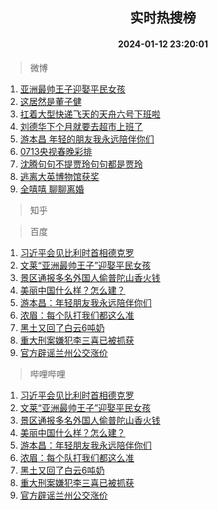 <div align="center"><h2>实时热搜榜</h2><h4>2024-01-12 23:20:01</h4></div>

> 微博  

1. [亚洲最帅王子迎娶平民女孩](https://s.weibo.com/weibo?q=%23%E4%BA%9A%E6%B4%B2%E6%9C%80%E5%B8%85%E7%8E%8B%E5%AD%90%E8%BF%8E%E5%A8%B6%E5%B9%B3%E6%B0%91%E5%A5%B3%E5%AD%A9%23&t=31&band_rank=1&Refer=top)<br />
2. [这居然是董子健](https://s.weibo.com/weibo?q=%E8%BF%99%E5%B1%85%E7%84%B6%E6%98%AF%E8%91%A3%E5%AD%90%E5%81%A5&t=31&band_rank=2&Refer=top)<br />
3. [扛着大型快递飞天的天舟六号下班啦](https://s.weibo.com/weibo?q=%23%E6%89%9B%E7%9D%80%E5%A4%A7%E5%9E%8B%E5%BF%AB%E9%80%92%E9%A3%9E%E5%A4%A9%E7%9A%84%E5%A4%A9%E8%88%9F%E5%85%AD%E5%8F%B7%E4%B8%8B%E7%8F%AD%E5%95%A6%23&t=31&band_rank=3&Refer=top)<br />
4. [刘德华下个月就要去超市上班了](https://s.weibo.com/weibo?q=%E5%88%98%E5%BE%B7%E5%8D%8E%E4%B8%8B%E4%B8%AA%E6%9C%88%E5%B0%B1%E8%A6%81%E5%8E%BB%E8%B6%85%E5%B8%82%E4%B8%8A%E7%8F%AD%E4%BA%86&t=31&band_rank=4&Refer=top)<br />
5. [游本昌 年轻的朋友我永远陪伴你们](https://s.weibo.com/weibo?q=%E6%B8%B8%E6%9C%AC%E6%98%8C%20%E5%B9%B4%E8%BD%BB%E7%9A%84%E6%9C%8B%E5%8F%8B%E6%88%91%E6%B0%B8%E8%BF%9C%E9%99%AA%E4%BC%B4%E4%BD%A0%E4%BB%AC&t=31&band_rank=5&Refer=top)<br />
6. [0713央视春晚彩排](https://s.weibo.com/weibo?q=0713%E5%A4%AE%E8%A7%86%E6%98%A5%E6%99%9A%E5%BD%A9%E6%8E%92&t=31&band_rank=6&Refer=top)<br />
7. [沈腾句句不提贾玲句句都是贾玲](https://s.weibo.com/weibo?q=%23%E6%B2%88%E8%85%BE%E5%8F%A5%E5%8F%A5%E4%B8%8D%E6%8F%90%E8%B4%BE%E7%8E%B2%E5%8F%A5%E5%8F%A5%E9%83%BD%E6%98%AF%E8%B4%BE%E7%8E%B2%23&t=31&band_rank=7&Refer=top)<br />
8. [逃离大英博物馆获奖](https://s.weibo.com/weibo?q=%E9%80%83%E7%A6%BB%E5%A4%A7%E8%8B%B1%E5%8D%9A%E7%89%A9%E9%A6%86%E8%8E%B7%E5%A5%96&t=31&band_rank=8&Refer=top)<br />
9. [全嘻嘻 聊聊离婚](https://s.weibo.com/weibo?q=%E5%85%A8%E5%98%BB%E5%98%BB%20%E8%81%8A%E8%81%8A%E7%A6%BB%E5%A9%9A&t=31&band_rank=9&Refer=top)<br />

> 知乎  


> 百度  

1. [习近平会见比利时首相德克罗](https://www.baidu.com/s?wd=%E4%B9%A0%E8%BF%91%E5%B9%B3%E4%BC%9A%E8%A7%81%E6%AF%94%E5%88%A9%E6%97%B6%E9%A6%96%E7%9B%B8%E5%BE%B7%E5%85%8B%E7%BD%97&sa=fyb_news&rsv_dl=fyb_news)<br />
2. [文莱“亚洲最帅王子”迎娶平民女孩](https://www.baidu.com/s?wd=%E6%96%87%E8%8E%B1%E2%80%9C%E4%BA%9A%E6%B4%B2%E6%9C%80%E5%B8%85%E7%8E%8B%E5%AD%90%E2%80%9D%E8%BF%8E%E5%A8%B6%E5%B9%B3%E6%B0%91%E5%A5%B3%E5%AD%A9&sa=fyb_news&rsv_dl=fyb_news)<br />
3. [景区通报多名外国人偷普陀山香火钱](https://www.baidu.com/s?wd=%E6%99%AF%E5%8C%BA%E9%80%9A%E6%8A%A5%E5%A4%9A%E5%90%8D%E5%A4%96%E5%9B%BD%E4%BA%BA%E5%81%B7%E6%99%AE%E9%99%80%E5%B1%B1%E9%A6%99%E7%81%AB%E9%92%B1&sa=fyb_news&rsv_dl=fyb_news)<br />
4. [美丽中国什么样？怎么建？](https://www.baidu.com/s?wd=%E7%BE%8E%E4%B8%BD%E4%B8%AD%E5%9B%BD%E4%BB%80%E4%B9%88%E6%A0%B7%EF%BC%9F%E6%80%8E%E4%B9%88%E5%BB%BA%EF%BC%9F&sa=fyb_news&rsv_dl=fyb_news)<br />
5. [游本昌：年轻朋友我永远陪伴你们](https://www.baidu.com/s?wd=%E6%B8%B8%E6%9C%AC%E6%98%8C%EF%BC%9A%E5%B9%B4%E8%BD%BB%E6%9C%8B%E5%8F%8B%E6%88%91%E6%B0%B8%E8%BF%9C%E9%99%AA%E4%BC%B4%E4%BD%A0%E4%BB%AC&sa=fyb_news&rsv_dl=fyb_news)<br />
6. [浓眉：每个队打我们都这么准](https://www.baidu.com/s?wd=%E6%B5%93%E7%9C%89%EF%BC%9A%E6%AF%8F%E4%B8%AA%E9%98%9F%E6%89%93%E6%88%91%E4%BB%AC%E9%83%BD%E8%BF%99%E4%B9%88%E5%87%86&sa=fyb_news&rsv_dl=fyb_news)<br />
7. [黑土又回了白云6吨奶](https://www.baidu.com/s?wd=%E9%BB%91%E5%9C%9F%E5%8F%88%E5%9B%9E%E4%BA%86%E7%99%BD%E4%BA%916%E5%90%A8%E5%A5%B6&sa=fyb_news&rsv_dl=fyb_news)<br />
8. [重大刑案嫌犯李三喜已被抓获](https://www.baidu.com/s?wd=%E9%87%8D%E5%A4%A7%E5%88%91%E6%A1%88%E5%AB%8C%E7%8A%AF%E6%9D%8E%E4%B8%89%E5%96%9C%E5%B7%B2%E8%A2%AB%E6%8A%93%E8%8E%B7&sa=fyb_news&rsv_dl=fyb_news)<br />
9. [官方辟谣兰州公交涨价](https://www.baidu.com/s?wd=%E5%AE%98%E6%96%B9%E8%BE%9F%E8%B0%A3%E5%85%B0%E5%B7%9E%E5%85%AC%E4%BA%A4%E6%B6%A8%E4%BB%B7&sa=fyb_news&rsv_dl=fyb_news)<br />

> 哔哩哔哩  

1. [习近平会见比利时首相德克罗](https://www.baidu.com/s?wd=%E4%B9%A0%E8%BF%91%E5%B9%B3%E4%BC%9A%E8%A7%81%E6%AF%94%E5%88%A9%E6%97%B6%E9%A6%96%E7%9B%B8%E5%BE%B7%E5%85%8B%E7%BD%97&sa=fyb_news&rsv_dl=fyb_news)<br />
2. [文莱“亚洲最帅王子”迎娶平民女孩](https://www.baidu.com/s?wd=%E6%96%87%E8%8E%B1%E2%80%9C%E4%BA%9A%E6%B4%B2%E6%9C%80%E5%B8%85%E7%8E%8B%E5%AD%90%E2%80%9D%E8%BF%8E%E5%A8%B6%E5%B9%B3%E6%B0%91%E5%A5%B3%E5%AD%A9&sa=fyb_news&rsv_dl=fyb_news)<br />
3. [景区通报多名外国人偷普陀山香火钱](https://www.baidu.com/s?wd=%E6%99%AF%E5%8C%BA%E9%80%9A%E6%8A%A5%E5%A4%9A%E5%90%8D%E5%A4%96%E5%9B%BD%E4%BA%BA%E5%81%B7%E6%99%AE%E9%99%80%E5%B1%B1%E9%A6%99%E7%81%AB%E9%92%B1&sa=fyb_news&rsv_dl=fyb_news)<br />
4. [美丽中国什么样？怎么建？](https://www.baidu.com/s?wd=%E7%BE%8E%E4%B8%BD%E4%B8%AD%E5%9B%BD%E4%BB%80%E4%B9%88%E6%A0%B7%EF%BC%9F%E6%80%8E%E4%B9%88%E5%BB%BA%EF%BC%9F&sa=fyb_news&rsv_dl=fyb_news)<br />
5. [游本昌：年轻朋友我永远陪伴你们](https://www.baidu.com/s?wd=%E6%B8%B8%E6%9C%AC%E6%98%8C%EF%BC%9A%E5%B9%B4%E8%BD%BB%E6%9C%8B%E5%8F%8B%E6%88%91%E6%B0%B8%E8%BF%9C%E9%99%AA%E4%BC%B4%E4%BD%A0%E4%BB%AC&sa=fyb_news&rsv_dl=fyb_news)<br />
6. [浓眉：每个队打我们都这么准](https://www.baidu.com/s?wd=%E6%B5%93%E7%9C%89%EF%BC%9A%E6%AF%8F%E4%B8%AA%E9%98%9F%E6%89%93%E6%88%91%E4%BB%AC%E9%83%BD%E8%BF%99%E4%B9%88%E5%87%86&sa=fyb_news&rsv_dl=fyb_news)<br />
7. [黑土又回了白云6吨奶](https://www.baidu.com/s?wd=%E9%BB%91%E5%9C%9F%E5%8F%88%E5%9B%9E%E4%BA%86%E7%99%BD%E4%BA%916%E5%90%A8%E5%A5%B6&sa=fyb_news&rsv_dl=fyb_news)<br />
8. [重大刑案嫌犯李三喜已被抓获](https://www.baidu.com/s?wd=%E9%87%8D%E5%A4%A7%E5%88%91%E6%A1%88%E5%AB%8C%E7%8A%AF%E6%9D%8E%E4%B8%89%E5%96%9C%E5%B7%B2%E8%A2%AB%E6%8A%93%E8%8E%B7&sa=fyb_news&rsv_dl=fyb_news)<br />
9. [官方辟谣兰州公交涨价](https://www.baidu.com/s?wd=%E5%AE%98%E6%96%B9%E8%BE%9F%E8%B0%A3%E5%85%B0%E5%B7%9E%E5%85%AC%E4%BA%A4%E6%B6%A8%E4%BB%B7&sa=fyb_news&rsv_dl=fyb_news)<br />
